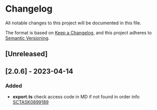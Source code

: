 # Changelog

All notable changes to this project will be documented in this file.

The format is based on [Keep a Changelog](https://keepachangelog.com/en/1.0.0/),
and this project adheres to [Semantic Versioning](https://semver.org/spec/v2.0.0.html).

## [Unreleased]

## [2.0.6] - 2023-04-14

### Added

- **export.ts** check access code in MD if not found in order info [SCTASK0899189](https://whirlpool.service-now.com/nav_to.do?uri=sc_task.do?sys_id=df644473c382a9d0d19bafdc7a0131a8%26sysparm_view=RPTb6af9f9587008954e4bc7447cebb35c7)